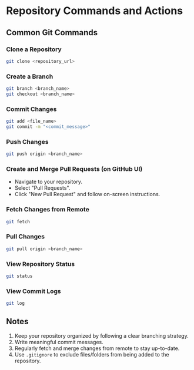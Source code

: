 # Repository Commands and Actions

## Common Git Commands

### Clone a Repository
```bash
git clone <repository_url>
```
### Create a Branch
```bash
git branch <branch_name>
git checkout <branch_name>
```
### Commit Changes
```bash
git add <file_name>
git commit -m "<commit_message>"
```
### Push Changes
```bash
git push origin <branch_name>
```
### Create and Merge Pull Requests (on GitHub UI)
- Navigate to your repository.
- Select "Pull Requests".
- Click "New Pull Request" and follow on-screen instructions.

### Fetch Changes from Remote
```bash
git fetch
```
### Pull Changes
```bash
git pull origin <branch_name>
```
### View Repository Status
```bash
git status
```
### View Commit Logs
```bash
git log
```

## Notes
1. Keep your repository organized by following a clear branching strategy.
2. Write meaningful commit messages.
3. Regularly fetch and merge changes from remote to stay up-to-date.
4. Use `.gitignore` to exclude files/folders from being added to the repository.